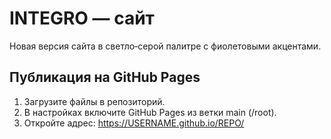 # INTEGRO — сайт
Новая версия сайта в светло‑серой палитре с фиолетовыми акцентами.

## Публикация на GitHub Pages
1. Загрузите файлы в репозиторий.
2. В настройках включите GitHub Pages из ветки main (/root).
3. Откройте адрес: https://USERNAME.github.io/REPO/
